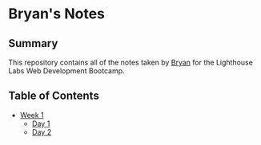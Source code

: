 # Bryan's Notes

## Summary 

This repository contains all of the notes taken by [Bryan](https://github.com/senhorgomes) for the Lighthouse Labs Web Development Bootcamp.

## Table of Contents
* [Week 1](/Week_1)
  * [Day 1](/Week_1/Day_1)
  * [Day 2](/Week_1/Day_2)